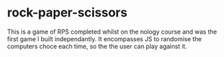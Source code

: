 # rock-paper-scissors
This is a game of RPS completed whilst on the nology course and was the first game I built independantly.
It encompasses JS to randomise the computers choce each time, so the the user can play against it.
